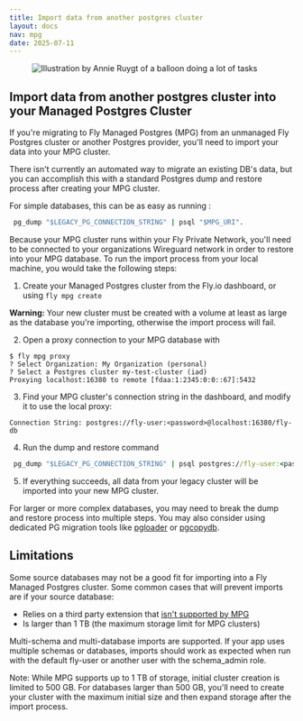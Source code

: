 ```yaml
---
title: Import data from another postgres cluster
layout: docs
nav: mpg
date: 2025-07-11
---
```



<figure class="flex justify-center">
  <img src="/static/images/Managed_Postgres.png" alt="Illustration by Annie Ruygt of a balloon doing a lot of tasks" class="w-full max-w-lg mx-auto">
</figure>


## Import data from another postgres cluster into your Managed Postgres Cluster

If you're migrating to Fly Managed Postgres (MPG) from an unmanaged Fly Postgres cluster or another Postgres provider, you'll need to import your data into your MPG cluster.

There isn't currently an automated way to migrate an existing DB's data, but you can accomplish this with a standard Postgres dump and restore process after creating your MPG cluster.

For simple databases, this can be as easy as running :

```cmd
 pg_dump "$LEGACY_PG_CONNECTION_STRING" | psql "$MPG_URI".
```

Because your MPG cluster runs within your Fly Private Network, you'll need to be connected to your organizations Wireguard network in order to restore into your MPG database. To run the import process from your local machine, you would take the following steps: 

1. Create your Managed Postgres cluster from the Fly.io dashboard, or using `fly mpg create`

  <div class="warning icon">
  <b>Warning:</b> Your new cluster must be created with a volume at least as large as the database you're importing, otherwise the import process will fail. 
  </div> 

2. Open a proxy connection to your MPG database with
  ```out
  $ fly mpg proxy    
  ? Select Organization: My Organization (personal)
  ? Select a Postgres cluster my-test-cluster (iad)
  Proxying localhost:16380 to remote [fdaa:1:2345:0:0::67]:5432
  ```

3. Find your MPG cluster's connection string in the dashboard, and modify it to use the local proxy: 
  ```out
  Connection String: postgres://fly-user:<password>@localhost:16380/fly-db
  ``` 

4. Run the dump and restore command
```cmd
 pg_dump "$LEGACY_PG_CONNECTION_STRING" | psql postgres://fly-user:<password>@localhost:16380/fly-db
```

5. If everything succeeds, all data from your legacy cluster will be imported into your new MPG cluster. 

For larger or more complex databases, you may need to break the dump and restore process into multiple steps. You may also consider using dedicated PG migration tools like [pgloader](https://pgloader.io/) or [pgcopydb](https://github.com/dimitri/pgcopydb).

## Limitations
Some source databases may not be a good fit for importing into a Fly Managed Postgres cluster.  Some common cases that will prevent imports are if your source database:

- Relies on a third party extension that [isn't supported by MPG](/docs/mpg/extensions)
- Is larger than 1 TB (the maximum storage limit for MPG clusters)

Multi-schema and multi-database imports are supported. If your app uses multiple schemas or databases, imports should work as expected when run with the default fly-user or another user with the schema_admin role.

Note: While MPG supports up to 1 TB of storage, initial cluster creation is limited to 500 GB. For databases larger than 500 GB, you'll need to create your cluster with the maximum initial size and then expand storage after the import process.